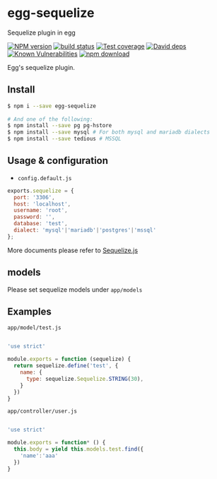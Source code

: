 # egg-sequelize

Sequelize plugin in egg

[![NPM version][npm-image]][npm-url]
[![build status][travis-image]][travis-url]
[![Test coverage][codecov-image]][codecov-url]
[![David deps][david-image]][david-url]
[![Known Vulnerabilities][snyk-image]][snyk-url]
[![npm download][download-image]][download-url]

[npm-image]: https://img.shields.io/npm/v/egg-sequelize.svg?style=flat-square
[npm-url]: https://npmjs.org/package/egg-sequelize
[travis-image]: https://img.shields.io/travis/eggjs/egg-sequelize.svg?style=flat-square
[travis-url]: https://travis-ci.org/eggjs/egg-sequelize
[codecov-image]: https://codecov.io/gh/eggjs/egg-sequelize/branch/master/graph/badge.svg
[codecov-url]: https://codecov.io/gh/eggjs/egg-sequelize
[david-image]: https://img.shields.io/david/eggjs/egg-sequelize.svg?style=flat-square
[david-url]: https://david-dm.org/eggjs/egg-sequelize
[snyk-image]: https://snyk.io/test/npm/egg-sequelize/badge.svg?style=flat-square
[snyk-url]: https://snyk.io/test/npm/egg-sequelize
[download-image]: https://img.shields.io/npm/dm/egg-sequelize.svg?style=flat-square
[download-url]: https://npmjs.org/package/egg-sequelize

Egg's sequelize plugin.

## Install

```bash
$ npm i --save egg-sequelize
 
# And one of the following:
$ npm install --save pg pg-hstore
$ npm install --save mysql # For both mysql and mariadb dialects
$ npm install --save tedious # MSSQL
```


## Usage & configuration

- `config.default.js`

```js
exports.sequelize = {
  port: '3306', 
  host: 'localhost',
  username: 'root',
  password: '',
  database: 'test',
  dialect: 'mysql'|'mariadb'|'postgres'|'mssql'
};
```

More documents please refer to [Sequelize.js](http://sequelize.readthedocs.io/en/v3/)

## models

Please set sequelize models under `app/models`

## Examples

`app/model/test.js`

```js

'use strict'

module.exports = function (sequelize) {
  return sequelize.define('test', {
    name: {
      type: sequelize.Sequelize.STRING(30),
    }
  })
}
```

`app/controller/user.js`

```js

'use strict'

module.exports = function* () {
  this.body = yield this.models.test.find({
    'name':'aaa'
  })
}
```
